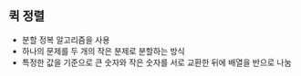 ## 퀵 정렬

- 분할 정복 알고리즘을 사용
- 하나의 문제를 두 개의 작은 분제로 분할하는 방식
- 특정한 값을 기준으로 큰 숫자와 작은 숫자를 서로 교환한 뒤에 배열을 반으로 나눔
